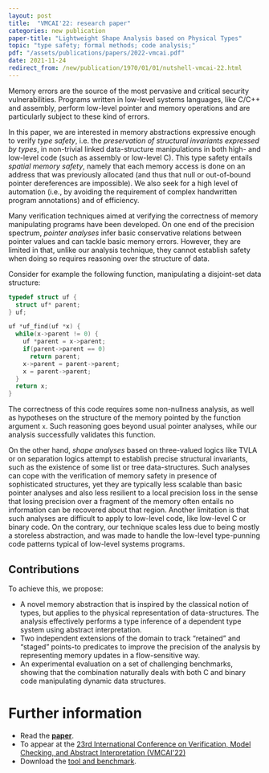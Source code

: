 ```yaml
---
layout: post
title:  "VMCAI'22: research paper"
categories: new publication
paper-title: "Lightweight Shape Analysis based on Physical Types"
topic: "type safety; formal methods; code analysis;"
pdf: "/assets/publications/papers/2022-vmcai.pdf"
date: 2021-11-24
redirect_from: /new/publication/1970/01/01/nutshell-vmcai-22.html
---
```


Memory errors are the source of the most pervasive and critical
security vulnerabilities.  Programs written in low-level systems
languages, like C/C++ and assembly, perform low-level pointer and
memory operations and are particularly subject to these kind of
errors.

In this paper, we are interested in memory abstractions expressive
enough to verify *type safety*, i.e. the *preservation of structural invariants
expressed by types*, in non-trivial linked data-structure manipulations in both
high- and low-level code (such as assembly or low-level C).
This type safety
entails *spatial memory safety*, namely that each memory
access is done on an address that was previously allocated (and thus
that null or out-of-bound pointer dereferences are impossible).
We also seek for a high level of automation (i.e., by avoiding the
requirement of complex handwritten program annotations) and of
efficiency.

Many verification techniques aimed at verifying the correctness of
memory manipulating programs have been developed.
On one end of the precision spectrum, *pointer analyses* infer basic
conservative relations between pointer values and can tackle basic memory
errors.
However, they are limited in that, unlike our analysis technique, they cannot establish safety when doing so  requires reasoning over the structure of data.

Consider for example the following function, manipulating a disjoint-set data
structure:

```c
typedef struct uf {
  struct uf* parent;
} uf;

uf *uf_find(uf *x) {
  while(x->parent != 0) {
    uf *parent = x->parent;
    if(parent->parent == 0)
      return parent;
    x->parent = parent->parent;
    x = parent->parent;
  }
  return x;
}
```

The correctness of this code requires some non-nullness analysis, as well as
hypotheses on the structure of the memory pointed by the function argument `x`.
Such reasoning goes beyond usual pointer analyses, while our analysis successfully validates this function.


On the other hand, *shape analyses* based on three-valued logics like TVLA or on
separation logics attempt to establish precise structural invariants, such as
the existence of some list or tree data-structures.
Such analyses can cope with the verification of memory safety in
presence of sophisticated structures, yet they are typically less
scalable than basic pointer analyses and also less resilient to a
local precision loss in the sense that losing precision over a
fragment of the memory often entails no information can be recovered
about that region. Another limitation is that such analyses are difficult to apply to low-level
code, like low-level C or binary code. On the contrary, our technique scales less due to being mostly a storeless abstraction, and was made to handle the low-level type-punning code patterns typical of low-level systems programs.


## Contributions

To achieve this, we propose:

- A novel memory abstraction that is inspired by the classical notion of types,
  but applies to the physical representation of data-structures. The analysis effectively
  performs a type inference of a dependent type system using abstract interpretation.
- Two independent extensions of the domain to track “retained” and “staged”
  points-to predicates to improve the precision of the analysis by representing
  memory updates in a flow-sensitive way.
- An experimental evaluation on a set of challenging benchmarks, showing that
  the combination naturally deals with both C and binary code manipulating
  dynamic data structures.


# Further information
- Read the
  [**paper**](/assets/publications/papers/2022-vmcai.pdf). 
- To appear at the [23rd International Conference on Verification, Model Checking, and Abstract Interpretation
  (VMCAI'22)](https://popl22.sigplan.org/home/VMCAI-2022#About)
- Download the [tool and benchmark](https://doi.org/10.5281/zenodo.5589489).
